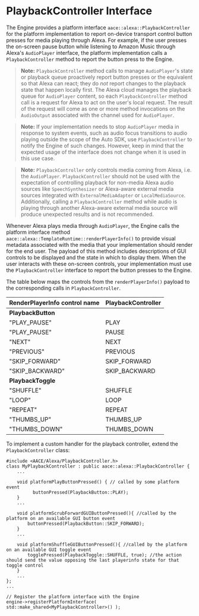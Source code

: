 # PlaybackController Interface

The Engine provides a platform interface `aace::alexa::PlaybackController` for the platform implementation to report on-device transport control button presses for media playing through Alexa. For example, if the user presses the on-screen pause button while listening to Amazon Music through Alexa's `AudioPlayer` interface, the platform implementation calls a `PlaybackController` method to report the button press to the Engine.

>**Note:** `PlaybackController` method calls to manage `AudioPlayer`'s state or playback queue proactively report button presses or the equivalent so that Alexa can react; they do *not* report changes to the playback state that happen locally first. The Alexa cloud manages the playback queue for `AudioPlayer` content, so each `PlaybackController` method call is a request for Alexa to act on the user's local request. The result of the request will come as one or more method invocations on the `AudioOutput` associated with the channel used for `AudioPlayer`.

> **Note:** If your implementation needs to stop `AudioPlayer` media in response to system events, such as audio focus transitions to audio playing outside the scope of the Auto SDK, use `PlaybackController` to notify the Engine of such changes. However, keep in mind that the expected usage of the interface does not change when it is used in this use case.
 
>**Note:** `PlaybackController` only controls media coming from Alexa, i.e. the `AudioPlayer`. `PlaybackController` should not be used with the expectation of controlling playback for non-media Alexa audio sources like `SpeechSynthesizer` or Alexa-aware external media sources integrated with `ExternalMediaAdapter` or `LocalMediaSource`. Additionally, calling a `PlaybackController` method while audio is playing through another Alexa-aware external media source will produce unexpected results and is not recommended.

Whenever Alexa plays media through `AudioPlayer`, the Engine calls the platform interface method `aace::alexa::TemplateRuntime::renderPlayerInfo()` to provide visual metadata associated with the media that your implementation should render for the end user. The payload of this method includes descriptions of GUI controls to be displayed and the state in which to display them. When the user interacts with these on-screen controls, your implementation must use the `PlaybackController` interface to report the button presses to the Engine.

The table below maps the controls from the `renderPlayerInfo()` payload to the corresponding calls in `PlaybackController`.

| RenderPlayerInfo control name | PlaybackController | 
|:---|:--- |
| **PlaybackButton** | | 
| "PLAY_PAUSE" | PLAY | 
| "PLAY_PAUSE" | PAUSE | 
| "NEXT" | NEXT |
| "PREVIOUS" | PREVIOUS |
| "SKIP_FORWARD" | SKIP_FORWARD | 
| "SKIP_BACKWARD" | SKIP_BACKWARD |
| **PlaybackToggle** |
| "SHUFFLE" | SHUFFLE | 
| "LOOP" | LOOP | 
| "REPEAT" | REPEAT | 
| "THUMBS_UP" | THUMBS_UP |
| "THUMBS_DOWN" | THUMBS_DOWN |

To implement a custom handler for the playback controller, extend the `PlaybackController` class:

```
#include <AACE/Alexa/PlaybackController.h>
class MyPlaybackController : public aace::alexa::PlaybackController {
    ...

    void platformPlayButtonPressed() { // called by some platform event
          buttonPressed(PlaybackButton::PLAY);
    }          
    ...
      
    void platformScrubForwardGUIButtonPressed(){ //called by the platform on an available GUI button event
        buttonPressed(PlaybackButton::SKIP_FORWARD);
    }
    ...
    
    void platformShuffleGUIButtonPressed(){ //called by the platform on an available GUI toggle event
        togglePressed(PlaybackToggle::SHUFFLE, true); //the action should send the value opposing the last playerinfo state for that toggle control
    }
    ...  
};
...

// Register the platform interface with the Engine
engine->registerPlatformInterface( std::make_shared<MyPlaybackController>() );
```    